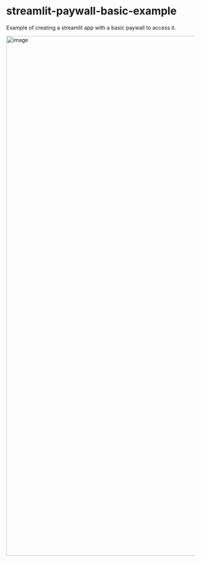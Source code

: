 # streamlit-paywall-basic-example
Example of creating a streamlit app with a basic paywall to access it.


<img width="1388" alt="image" src="https://user-images.githubusercontent.com/12496987/211224563-3aef3b45-6ff7-4af4-a030-1f6930bff1ad.png">
